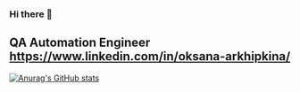 ### Hi there 👋
## QA Automation Engineer https://www.linkedin.com/in/oksana-arkhipkina/
[![Anurag's GitHub stats](https://github-readme-stats.vercel.app/api?username=junforpeace)](https://github.com/anuraghazra/github-readme-stats)

<!--
**junforpeace/junforpeace** is a ✨ _special_ ✨ repository because its `README.md` (this file) appears on your GitHub profile.

Here are some ideas to get you started:

- 🔭 I’m currently working on ...
- 🌱 I’m currently learning ...
- 👯 I’m looking to collaborate on ...
- 🤔 I’m looking for help with ...
- 💬 Ask me about ...
- 📫 How to reach me: ...
- 😄 Pronouns: ...
- ⚡ Fun fact: ...
-->
